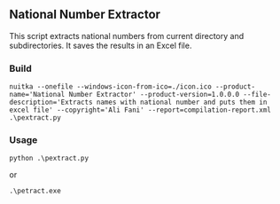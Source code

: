 ## National Number Extractor
This script extracts national numbers from current directory and subdirectories.
It saves the results in an Excel file.

### Build
```
nuitka --onefile --windows-icon-from-ico=./icon.ico --product-name='National Number Extractor' --product-version=1.0.0.0 --file-description='Extracts names with national number and puts them in excel file' --copyright='Ali Fani' --report=compilation-report.xml .\pextract.py
```

### Usage
```
python .\pextract.py
```
or
```
.\petract.exe
```
